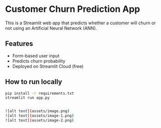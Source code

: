 # Customer Churn Prediction App

This is a Streamlit web app that predicts whether a customer will churn or not using an Artificial Neural Network (ANN).

## Features
- Form-based user input
- Predicts churn probability
- Deployed on Streamlit Cloud (free)

## How to run locally
```bash
pip install -r requirements.txt
streamlit run app.py


![alt text](assets/image.png)
![alt text](assets/image-1.png)
![alt text](assets/image-2.png)


